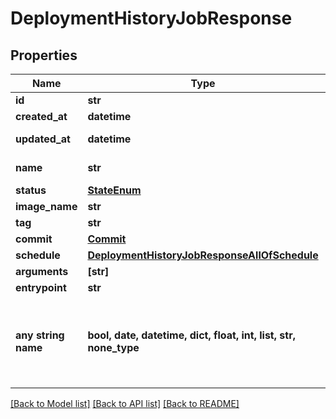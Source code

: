 # DeploymentHistoryJobResponse


## Properties
Name | Type | Description | Notes
------------ | ------------- | ------------- | -------------
**id** | **str** |  | [readonly] 
**created_at** | **datetime** |  | [readonly] 
**updated_at** | **datetime** |  | [optional] [readonly] 
**name** | **str** | name of the job | [optional] 
**status** | [**StateEnum**](StateEnum.md) |  | [optional] 
**image_name** | **str** |  | [optional] 
**tag** | **str** |  | [optional] 
**commit** | [**Commit**](Commit.md) |  | [optional] 
**schedule** | [**DeploymentHistoryJobResponseAllOfSchedule**](DeploymentHistoryJobResponseAllOfSchedule.md) |  | [optional] 
**arguments** | **[str]** |  | [optional] 
**entrypoint** | **str** |  | [optional] 
**any string name** | **bool, date, datetime, dict, float, int, list, str, none_type** | any string name can be used but the value must be the correct type | [optional]

[[Back to Model list]](../README.md#documentation-for-models) [[Back to API list]](../README.md#documentation-for-api-endpoints) [[Back to README]](../README.md)


